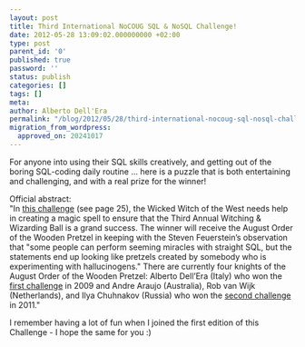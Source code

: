 ```yaml
---
layout: post
title: Third International NoCOUG SQL & NoSQL Challenge!
date: 2012-05-28 13:09:02.000000000 +02:00
type: post
parent_id: '0'
published: true
password: ''
status: publish
categories: []
tags: []
meta:
author: Alberto Dell'Era
permalink: "/blog/2012/05/28/third-international-nocoug-sql-nosql-challenge/"
migration_from_wordpress:
  approved_on: 20241017
---
```

For anyone into using their SQL skills creatively, and getting out of the boring SQL-coding daily routine ... here is a puzzle that is both entertaining and challenging, and with a real prize for the winner!

Official abstract:  
"In [this challenge](http://bit.ly/JvJS46) (see page 25), the Wicked Witch of the West needs help in creating a magic spell to ensure that the Third Annual Witching & Wizarding Ball is a grand success. The winner will receive the August Order of the Wooden Pretzel in keeping with the Steven Feuerstein’s observation that "some people can perform seeming miracles with straight SQL, but the statements end up looking like pretzels created by somebody who is experimenting with hallucinogens." There are currently four knights of the August Order of the Wooden Pretzel: Alberto Dell’Era (Italy) who won the [first challenge](http://bit.ly/heUb1T) in 2009 and Andre Araujo (Australia), Rob van Wijk (Netherlands), and Ilya Chuhnakov (Russia) who won the [second challenge](http://bit.ly/NoCOUG-SQL-Challenge-2) in 2011."

I remember having a lot of fun when I joined the first edition of this Challenge - I hope the same for you :)
